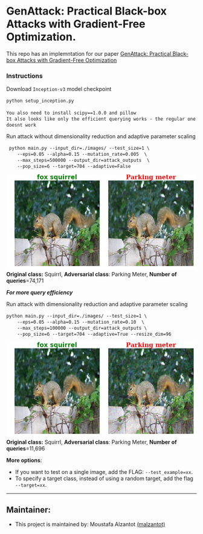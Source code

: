 # GenAttack: Practical Black-box Attacks with Gradient-Free Optimization.

This repo has an implemntation for our paper [GenAttack: Practical Black-box Attacks with Gradient-Free Optimization](https://arxiv.org/abs/1805.11090)

### Instructions
Download `Inception-v3` model checkpoint

```
python setup_inception.py

You also need to install scipy==1.0.0 and pillow
It also looks like only the efficient querying works - the regular one doesnt work
```

Run attack without dimensionality reduction and adaptive parameter scaling
```
 python main.py --input_dir=./images/ --test_size=1 \
    --eps=0.05 --alpha=0.15 --mutation_rate=0.005  \
    --max_steps=500000 --output_dir=attack_outputs  \
    --pop_size=6 --target=704 --adaptive=False
```

![Attack example with no dimensionality reduction](attack_example_no_dimred.png)
**Original class:** Squirrl, **Adversarial class**: Parking Meter, **Number of queries**=74,171


***For more query efficiency***

Run attack with dimensionality reduction and adaptive parameter scaling

```
python main.py --input_dir=./images/ --test_size=1 \
    --eps=0.05 --alpha=0.15 --mutation_rate=0.10  \
    --max_steps=100000 --output_dir=attack_outputs \
    --pop_size=6 --target=704 --adaptive=True --resize_dim=96
```

![Attack example](attack_example.png)
**Original class:** Squirrl, **Adversarial class**: Parking Meter, **Number of queries**=11,696


**More options**:
* If you want to test on a single image, add the FLAG: `--test_example=xx`.
* To specify a target class, instead of using a random target, add the flag `--target=xx`.

---
## Maintainer:
* This project is maintained by: Moustafa Alzantot [(malzantot)](https://github.com/malzantot)

